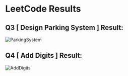 # LeetCode Results

## Q3 **[ Design Parking System ]** Result:

![ParkingSystem](https://github.com/user-attachments/assets/83a000c9-34fa-4030-95d5-dd35b5fa255e)


## Q4 **[ Add Digits ]** Result:

![AddDigits](https://github.com/user-attachments/assets/08c4d15f-3905-4e71-8b5f-26e8b20a053b)
